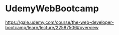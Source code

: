 # UdemyWebBootcamp
https://gale.udemy.com/course/the-web-developer-bootcamp/learn/lecture/22587506#overview
